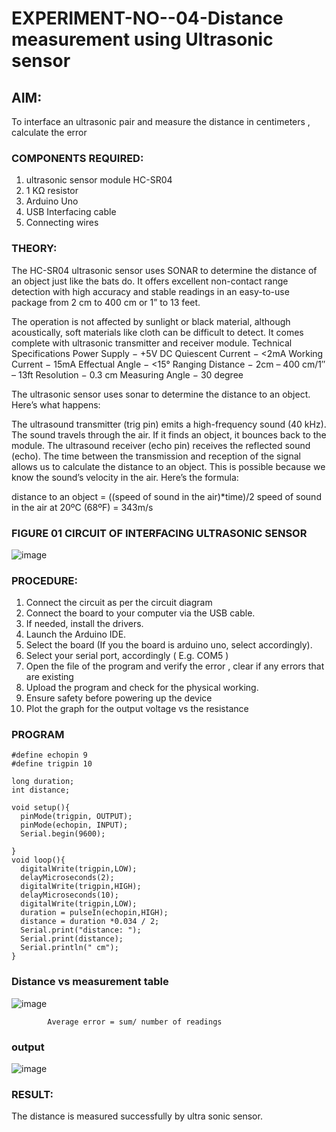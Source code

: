 # EXPERIMENT-NO--04-Distance measurement using Ultrasonic sensor

## AIM: 
To interface an ultrasonic pair and measure the distance in centimeters , calculate the error
 
### COMPONENTS REQUIRED:
1.	ultrasonic sensor module HC-SR04
2.	1 KΩ resistor 
3.	Arduino Uno 
4.	USB Interfacing cable 
5.	Connecting wires 


### THEORY: 
The HC-SR04 ultrasonic sensor uses SONAR to determine the distance of an object just like the bats do. It offers excellent non-contact range detection with high accuracy and stable readings in an easy-to-use package from 2 cm to 400 cm or 1” to 13 feet.

The operation is not affected by sunlight or black material, although acoustically, soft materials like cloth can be difficult to detect. It comes complete with ultrasonic transmitter and receiver module.
Technical Specifications
Power Supply − +5V DC
Quiescent Current − <2mA
Working Current − 15mA
Effectual Angle − <15°
Ranging Distance − 2cm – 400 cm/1″ – 13ft
Resolution − 0.3 cm
Measuring Angle − 30 degree

The ultrasonic sensor uses sonar to determine the distance to an object. Here’s what happens:

The ultrasound transmitter (trig pin) emits a high-frequency sound (40 kHz).
The sound travels through the air. If it finds an object, it bounces back to the module.
The ultrasound receiver (echo pin) receives the reflected sound (echo).
The time between the transmission and reception of the signal allows us to calculate the distance to an object. This is possible because we know the sound’s velocity in the air. Here’s the formula:

distance to an object = ((speed of sound in the air)*time)/2
speed of sound in the air at 20ºC (68ºF) = 343m/s

### FIGURE 01 CIRCUIT OF INTERFACING ULTRASONIC SENSOR 


![image](https://user-images.githubusercontent.com/36288975/166430594-5adb4ca9-5a42-4781-a7e6-7236b3766a85.png)



### PROCEDURE:
1.	Connect the circuit as per the circuit diagram 
2.	Connect the board to your computer via the USB cable.
3.	If needed, install the drivers.
4.	Launch the Arduino IDE.
5.	Select the board (If you the board is arduino uno, select accordingly).
6.	Select your serial port, accordingly ( E.g. COM5 )
7.	Open the file of the program  and verify the error , clear if any errors that are existing 
8.	Upload the program and check for the physical working. 
9.	Ensure safety before powering up the device 
10.	Plot the graph for the output voltage vs the resistance 


### PROGRAM 
```
#define echopin 9 
#define trigpin 10

long duration;
int distance;

void setup(){
  pinMode(trigpin, OUTPUT);
  pinMode(echopin, INPUT);
  Serial.begin(9600);
  
}
void loop(){
  digitalWrite(trigpin,LOW);
  delayMicroseconds(2);
  digitalWrite(trigpin,HIGH);
  delayMicroseconds(10);
  digitalWrite(trigpin,LOW);
  duration = pulseIn(echopin,HIGH);
  distance = duration *0.034 / 2;
  Serial.print("distance: ");
  Serial.print(distance);
  Serial.println(" cm");   
}

```






### Distance vs measurement table 

			
 
			
			
			

![image](https://user-images.githubusercontent.com/36288975/190135379-52ebacd5-ccd5-460f-a4cd-4d0ad1d9b179.png)

			
			
			
			
			
			Average error = sum/ number of readings 
 


### output 
![image](https://github.com/jayanthR07/Experiment--04-Interfacing-digital-output-with-arduino-ultrasonic-sensor/assets/114572947/a66e21dc-a778-41af-9fd9-608be3ec1c52)






### RESULT:
The distance is measured successfully by ultra sonic sensor.

 
